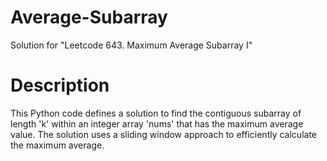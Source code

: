 # Average-Subarray
Solution for "Leetcode 643. Maximum Average Subarray I"

# Description

This Python code defines a solution to find the contiguous subarray of length 'k' within an integer array 'nums' that has the maximum average value. The solution uses a sliding window approach to efficiently calculate the maximum average.
